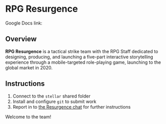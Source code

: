 # RPG Resurgence
Google Docs link:

## Overview
**RPG Resurgence** is a tactical strike team with the RPG Staff dedicated to designing, producing, and launching a five-part interactive storytelling experience through a mobile-targeted role-playing game, launching to the global market in 2020.

## Instructions
1. Connect to the `stellar` shared folder
2. Install and configure `git` to submit work
3. Report in to [the Resurgence chat][resurgence-chat] for further instructions

Welcome to the team!

[resurgence-chat]: https://chat.roleplaygateway.com/